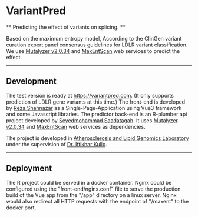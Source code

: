 # VariantPred

** Predicting the effect of variants on splicing. **

Based on the maximum entropy model, According to the ClinGen variant curation expert panel consensus guidelines for LDLR variant classification. We use [Mutalyzer v2.0.34](https://mutalyzer.nl/) and [MaxEntScan](http://hollywood.mit.edu/burgelab/maxent/Xmaxentscan_scoreseq.html) web services to predict the effect.

______

## Development
The test version is ready at https://variantpred.com. (It only supports prediction of LDLR gene variants at this time.)
The front-end is developed by [Reza Shahnazar](https://ir.linkedin.com/in/reza-shahnazar-93537672) as a Single-Page-Application using Vue3 framework and some Javascript libraries.
The predictor back-end is an R-plumber api project developed by [Seyedmohammad Saadatagah](https://ir.linkedin.com/in/seyedmohammad-saadatagah-18b103122). It uses [Mutalyzer v2.0.34](https://mutalyzer.nl/) and [MaxEntScan](http://hollywood.mit.edu/burgelab/maxent/Xmaxentscan_scoreseq.html) web services as dependencies.

The project is developed in [Atherosclerosis and Lipid Genomics Laboratory](https://www.mayo.edu/research/labs/atherosclerosis-lipid-genomics/overview) under the supervision of [Dr. Iftikhar Kullo](https://www.mayo.edu/research/labs/atherosclerosis-lipid-genomics/overview).


______

## Deployment
The R project could be served in a docker container.
Nginx could be configured using the "front-end/nginx.conf" file to serve the production build of the Vue app from the "/app" directory on a linux server. Nginx would also redirect all HTTP requests with the endpoint of "/maxent" to the docker port.
